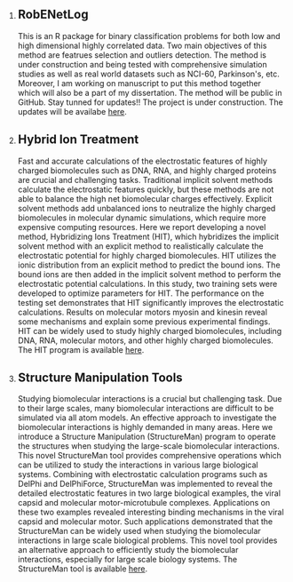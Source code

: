 <ol> 
  <li> <h2>RobENetLog</h2>
<p>This is an R package for binary classification problems for both low and high dimensional highly correlated data. Two main objectives of this method are featrues selection and outliers detection.
The method is under construction and being tested with comprehensive simulation studies as well as real world datasets such as NCI-60, Parkinson's, etc. Moreover, I am working on manuscript to put this method together which will also be a part of my dissertation. The method will be public in GitHub.  Stay tunned for updates!! The project is under construction. The updates will be availabe <a href = "https://github.com/cbkarki/Projects/tree/main/RobENetLog">here</a>.
</p>
</li>

<li>
<h2> Hybrid Ion Treatment </h2>
<p>Fast and accurate calculations of the electrostatic features of highly charged biomolecules such as DNA, RNA, and highly charged proteins are crucial and challenging tasks. Traditional implicit solvent methods calculate the electrostatic features quickly, but these methods are not able to balance the high net biomolecular charges effectively. Explicit solvent methods add unbalanced ions to neutralize the highly charged biomolecules in molecular dynamic simulations, which require more expensive computing resources. Here we report developing a novel method, Hybridizing Ions Treatment (HIT), which hybridizes the implicit solvent method with an explicit method to realistically calculate the electrostatic potential for highly charged biomolecules. HIT utilizes the ionic distribution from an explicit method to predict the bound ions. The bound ions are then added in the implicit solvent method to perform the electrostatic potential calculations. In this study, two training sets were developed to optimize parameters for HIT. The performance on the testing set demonstrates that HIT significantly improves the electrostatic calculations. Results on molecular motors myosin and kinesin reveal some mechanisms and explain some previous experimental findings. HIT can be widely used to study highly charged biomolecules, including DNA, RNA, molecular motors, and other highly charged biomolecules. The HIT program is available <a href = "http://compbio.utep.edu/webservers/#/hitV2">here</a>. 
</p>
</li>

<li>
  <h2> Structure Manipulation Tools</h2>
<p>Studying biomolecular interactions is a crucial but challenging task. Due to their large scales, many biomolecular interactions are difficult to be simulated via all atom models. An effective approach to investigate the biomolecular interactions is highly demanded in many areas. Here we introduce a Structure Manipulation (StructureMan) program to operate the structures when studying the large-scale biomolecular interactions. This novel StructureMan tool provides comprehensive operations which can be utilized to study the interactions in various large biological systems. Combining with electrostatic calculation programs such as DelPhi and DelPhiForce, StructureMan was implemented to reveal the detailed electrostatic features in two large biological examples, the viral capsid and molecular motor-microtubule complexes. Applications on these two examples revealed interesting binding mechanisms in the viral capsid and molecular motor. Such applications demonstrated that the StructureMan can be widely used when studying the biomolecular interactions in large scale biological problems. This novel tool provides an alternative approach to efficiently study the biomolecular interactions, especially for large scale biology systems. The StructureMan tool is available <a href = "http://compbio.utep.edu/webservers/#/manipulationTool">here</a>.
</p>
</li>

</ol>
